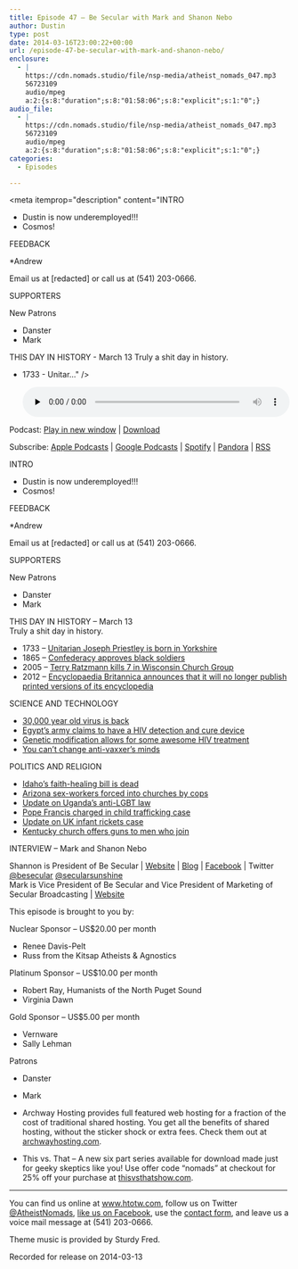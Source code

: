 ```yaml
---
title: Episode 47 – Be Secular with Mark and Shanon Nebo
author: Dustin
type: post
date: 2014-03-16T23:00:22+00:00
url: /episode-47-be-secular-with-mark-and-shanon-nebo/
enclosure:
  - |
    https://cdn.nomads.studio/file/nsp-media/atheist_nomads_047.mp3
    56723109
    audio/mpeg
    a:2:{s:8:"duration";s:8:"01:58:06";s:8:"explicit";s:1:"0";}
audio_file:
  - |
    https://cdn.nomads.studio/file/nsp-media/atheist_nomads_047.mp3
    56723109
    audio/mpeg
    a:2:{s:8:"duration";s:8:"01:58:06";s:8:"explicit";s:1:"0";}
categories:
  - Episodes

---
```

<div itemscope itemtype="http://schema.org/AudioObject">
  <meta itemprop="name" content="Episode 47 &#8211; Be Secular with Mark and Shanon Nebo" />
  
  <meta itemprop="uploadDate" content="2014-03-16T17:00:22-06:00" />
  
  <meta itemprop="encodingFormat" content="audio/mpeg" />
  
  <meta itemprop="duration" content="PT1H58M06S" />
  
  <meta itemprop="description" content="INTRO

* Dustin is now underemployed!!!
* Cosmos!

FEEDBACK

*Andrew

Email us at [redacted] or call us at (541) 203-0666.

SUPPORTERS

New Patrons

* Danster
* Mark

THIS DAY IN HISTORY - March 13
Truly a shit day in history.

* 1733 - Unitar..." />
  
  <meta itemprop="contentUrl" content="https://dts.podtrac.com/redirect.mp3/cdn.nomads.studio/file/nsp-media/atheist_nomads_047.mp3" />
  
  <meta itemprop="contentSize" content="54.1" />
  </p> 
  
  <div class="powerpress_player" id="powerpress_player_8302">
    <audio class="wp-audio-shortcode" id="audio-5191-46" preload="none" style="width: 100%;" controls="controls"><source type="audio/mpeg" src="https://dts.podtrac.com/redirect.mp3/cdn.nomads.studio/file/nsp-media/atheist_nomads_047.mp3?_=46" /><a href="https://dts.podtrac.com/redirect.mp3/cdn.nomads.studio/file/nsp-media/atheist_nomads_047.mp3">https://dts.podtrac.com/redirect.mp3/cdn.nomads.studio/file/nsp-media/atheist_nomads_047.mp3</a></audio>
  </div>
</div>

<p class="powerpress_links powerpress_links_mp3">
  Podcast: <a href="https://dts.podtrac.com/redirect.mp3/cdn.nomads.studio/file/nsp-media/atheist_nomads_047.mp3" class="powerpress_link_pinw" target="_blank" title="Play in new window" onclick="return powerpress_pinw('https://htotw.com/?powerpress_pinw=5191-podcast');" rel="nofollow">Play in new window</a> | <a href="https://dts.podtrac.com/redirect.mp3/cdn.nomads.studio/file/nsp-media/atheist_nomads_047.mp3" class="powerpress_link_d" title="Download" rel="nofollow" download="atheist_nomads_047.mp3">Download</a>
</p>

<p class="powerpress_links powerpress_subscribe_links">
  Subscribe: <a href="https://podcasts.apple.com/us/podcast/humanists-take-on-the-world/id530050098?mt=2&ls=1" class="powerpress_link_subscribe powerpress_link_subscribe_itunes" target="_blank" title="Subscribe on Apple Podcasts" rel="nofollow">Apple Podcasts</a> | <a href="https://www.google.com/podcasts?feed=aHR0cDovL2F0aGVpc3Rub21hZHMubGlic3luLmNvbS9yc3M%3D" class="powerpress_link_subscribe powerpress_link_subscribe_googleplay" target="_blank" title="Subscribe on Google Podcasts" rel="nofollow">Google Podcasts</a> | <a href="https://open.spotify.com/show/3LzK2xZGike6Tc1GEMtMbr?si=LieN9SNuTpq96smuaUsH8A" class="powerpress_link_subscribe powerpress_link_subscribe_spotify" target="_blank" title="Subscribe on Spotify" rel="nofollow">Spotify</a> | <a href="https://www.pandora.com/podcast/atheist-nomads/PC:10122?corr=62071012&part=ug" class="powerpress_link_subscribe powerpress_link_subscribe_pandora" target="_blank" title="Subscribe on Pandora" rel="nofollow">Pandora</a> | <a href="https://htotw.com/feed/podcast/" class="powerpress_link_subscribe powerpress_link_subscribe_rss" target="_blank" title="Subscribe via RSS" rel="nofollow">RSS</a>
</p>

INTRO

* Dustin is now underemployed!!!  
* Cosmos!

FEEDBACK

*Andrew

Email us at [redacted] or call us at (541) 203-0666.

SUPPORTERS

New Patrons

* Danster  
* Mark

THIS DAY IN HISTORY &#8211; March 13  
Truly a shit day in history.

* 1733 &#8211; <a href="http://www.history.com/this-day-in-history/unitarian-joseph-priestley-is-born-in-yorkshire" target="_blank" rel="noopener">Unitarian Joseph Priestley is born in Yorkshire</a>  
* 1865 &#8211; <a href="http://www.history.com/this-day-in-history/confederacy-approves-black-soldiers" target="_blank" rel="noopener">Confederacy approves black soldiers</a>  
* 2005 &#8211; <a href="http://www.nytimes.com/2005/03/13/national/13milwaukee.html" target="_blank" rel="noopener">Terry Ratzmann kills 7 in Wisconsin Church Group</a>  
* 2012 &#8211; <a href="http://www.historyorb.com/events/march/13" target="_blank" rel="noopener">Encyclopaedia Britannica announces that it will no longer publish printed versions of its encyclopedia</a>

SCIENCE AND TECHNOLOGY

* <a href="http://www.cbsnews.com/news/ancient-virus-resurrected-after-30000-years-scientists-say/" target="_blank" rel="noopener">30,000 year old virus is back</a>  
* <a href="http://news.yahoo.com/egypt-army-aids-detector-instead-finds-ridicule-214317040.html" target="_blank" rel="noopener">Egypt’s army claims to have a HIV detection and cure device</a>  
* <a href="http://www.niaid.nih.gov/news/newsreleases/2014/Pages/CCR5mutation.aspx" target="_blank" rel="noopener">Genetic modification allows for some awesome HIV treatment</a>  
* <a href="http://www.motherjones.com/environment/2014/02/vaccine-denial-psychology-backfire-effect" target="_blank" rel="noopener">You can’t change anti-vaxxer’s minds</a>

POLITICS AND RELIGION

* <a href="http://www.kboi2.com/news/local/Idaho-faith-healing-bill-wont-get-hearing--247317591.html" target="_blank" rel="noopener">Idaho’s faith-healing bill is dead</a>  
* <a href="http://www.rawstory.com/rs/2014/03/03/sex-workers-rounded-up-in-arizona-and-pushed-into-church-based-programs-without-charges/" target="_blank" rel="noopener">Arizona sex-workers forced into churches by cops</a>  
* <a href="http://www.rawstory.com/rs/2014/02/27/world-bank-delays-ugandas-90-million-loan-over-anti-lgbt-law/" target="_blank" rel="noopener">Update on Uganda’s anti-LGBT law</a>  
* <a href="http://www.examiner.com/article/catholic-pope-francis-charged-trial-set-for-trafficking-orphans" target="_blank" rel="noopener">Pope Francis charged in child trafficking case</a>  
* <a href="http://www.theguardian.com/uk-news/2014/feb/28/parents-jailed-manslaughter-baby-rickets" target="_blank" rel="noopener">Update on UK infant rickets case</a>  
* <a href="http://www.rawstory.com/rs/2014/03/03/kentucky-baptist-churches-giving-away-guns-to-lure-unchurched-men-to-jesus/" target="_blank" rel="noopener">Kentucky church offers guns to men who join</a>

INTERVIEW &#8211; Mark and Shanon Nebo

Shannon is President of Be Secular | <a href="http://besecular.com/" target="_blank" rel="noopener">Website</a> | <a href="http://secularsunshine.blogspot.com/" target="_blank" rel="noopener">Blog</a> | <a href="https://www.facebook.com/besecularbracelets" target="_blank" rel="noopener">Facebook</a> | Twitter <a href="https://twitter.com/besecular" target="_blank" rel="noopener">@besecular</a> <a href="https://twitter.com/secularsunshine" target="_blank" rel="noopener">@secularsunshine</a>  
Mark is Vice President of Be Secular and Vice President of Marketing of Secular Broadcasting | <a href="http://secularbroadcasting.com/" target="_blank" rel="noopener">Website</a>

This episode is brought to you by:

Nuclear Sponsor &#8211; US$20.00 per month  
* Renee Davis-Pelt  
* Russ from the Kitsap Atheists & Agnostics

Platinum Sponsor – US$10.00 per month  
* Robert Ray, Humanists of the North Puget Sound  
* Virginia Dawn

Gold Sponsor – US$5.00 per month  
* Vernware  
* Sally Lehman

Patrons  
* Danster  
* Mark

* Archway Hosting provides full featured web hosting for a fraction of the cost of traditional shared hosting. You get all the benefits of shared hosting, without the sticker shock or extra fees. Check them out at <a href="http://archwayhosting.com/" target="_blank" rel="noopener">archwayhosting.com</a>.  
* This vs. That &#8211; A new six part series available for download made just for geeky skeptics like you! Use offer code &#8220;nomads&#8221; at checkout for 25% off your purchase at <a href="http://www.thisvsthatshow.com/" target="_blank" rel="noopener">thisvsthatshow.com</a>.

<hr width="500" />

You can find us online at <a href="https://www.htotw.com/" target="_blank" rel="noopener">www.htotw.com</a>, follow us on Twitter <a href="https://twitter.com/AtheistNomads" target="_blank" rel="noopener">@AtheistNomads</a>, <a href="https://htotw.com/facebook" target="_blank" rel="noopener">like us on Facebook</a>, use the [contact form](https://htotw.com/contact), and leave us a voice mail message at (541) 203-0666.

Theme music is provided by Sturdy Fred.

Recorded for release on 2014-03-13